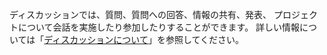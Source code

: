 ディスカッションでは、質問、質問への回答、情報の共有、発表、 プロジェクトについて会話を実施したり参加したりすることができます。 詳しい情報については「[ディスカッションについて](/discussions/collaborating-with-your-community-using-discussions/about-discussions)」を参照してください。